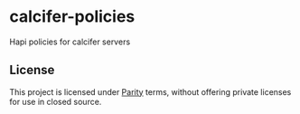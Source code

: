 # calcifer-policies

Hapi policies for calcifer servers

## License

This project is licensed under [Parity](./LICENSE) terms, without offering private licenses for use in closed source.
